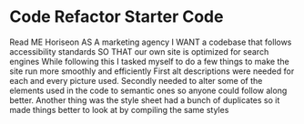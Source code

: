 # Code Refactor Starter Code
Read ME
Horiseon
AS A marketing agency
I WANT a codebase that follows accessibility standards
SO THAT our own site is optimized for search engines
While following this I tasked myself to do a few things
to make the site run more smoothly and efficiently
First alt descriptions were needed for each
and every picture used.
Secondly needed to alter some of the elements used 
in the code to semantic ones so anyone could
follow along better.
Another thing was the style sheet had a bunch of 
duplicates so it made things better to look at by
compiling the same styles